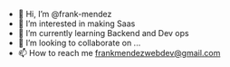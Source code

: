 - 👋 Hi, I’m @frank-mendez
- 👀 I’m interested in making Saas 
- 🌱 I’m currently learning Backend and Dev ops
- 💞️ I’m looking to collaborate on ...
- 📫 How to reach me frankmendezwebdev@gmail.com

<!---
frank-mendez/frank-mendez is a ✨ special ✨ repository because its `README.md` (this file) appears on your GitHub profile.
You can click the Preview link to take a look at your changes.
--->
